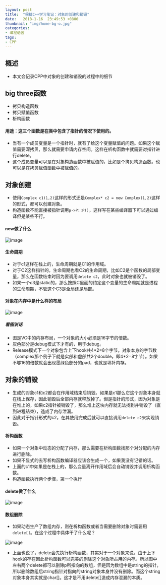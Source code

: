 ```yaml
---
layout: post
title:  "侯捷C++学习笔记：对象的创建和销毁"
date:   2018-1-16  23:49:53 +0800
thumbnail: "img/home-bg-o.jpg"
categories: 
- 编程语言
tags:
- CPP
---
```


## 概述
- 本文会记录CPP中对象的创建和销毁的过程中的细节

## big three函数
- 拷贝构造函数
- 拷贝赋值函数
- 析构函数

#### 用途：这三个函数是在类中包含了指针的情况下使用的。
- 当有一个成员变量是一个指针时，就有了给这个变量赋值的问题。如果这个赋值需要深拷贝，那么就需要申请内存空间。这样在析构函数中就需要对指针进行delete。
- 这个成员变量可以是在对象构造函数中被赋值的，比如是个拷贝构造函数。也可以是在拷贝赋值函数中被赋值的。

<!--more-->

## 对象创建

- 使用`Complex c1(1,2)`这样的形式还是`Complex* c2 = new Complex(1,2)`这样的形式，都可以创建对象。
- 构造函数不能直接被指针调用`p->P::P()`，这样写在某些编译器下可以通过编译但是某些不行。

#### new做了什么
![image](https://c1.staticflickr.com/5/4670/40329065372_ff712bf4f9_b.jpg)

#### 生命周期
- 对于c1这样在栈上的，生命周期就是C1的作用域。
- 对于C2这样指针的，生命周期也看C2的生命周期，比如C2是个函数的局部变量，那么在函数结束时因为要调用`delete c2`，此时对象也就被销毁了。
- 如果一个c3是static的，那么按照C里面的约定这个变量的生命周期就是进程的生命周期，不管这个C3是全局还是局部。

#### 对象在内存中是什么样的布局
![image](https://c1.staticflickr.com/5/4613/39477530815_26b8a6f5c4_b.jpg)

##### 看图说话
- 图是VC中的内存布局，一个对象的大小必须是16字节的倍数。
- 灰色部分是debug模式下才有的，用于debug。
- Release模式下一个对象包含上下hook共4\*2=8个字节，对象本身的字节数（complex那个例子下就是实部和虚部共2个double，即4*2=8字节）。如果不够16的倍数就会出现墨绿色部分的pad，也就是填补内存。

## 对象的销毁
- 生成的对象c1和c2都会在作用域结束后销毁。如果是c1那么它这个对象本身就在栈上保存，因此销毁后全部内存就释放掉了。但是指针的形式，因为对象是在堆上的，如果c2指针被销毁了，那么堆上这块内存就无法找到并销毁了（直到进程结束），造成了内存泄漏。
- 因此对于指针形式的c2，在其使用完成后就可以直接调用`delete c2`来实现销毁。

#### 析构函数
- 如果一个对象中动态的分配了内存，那么需要在析构函数找那个对分配的内存进行删除。
- 如果不显式的去写析构函数编译器应该会生成一个，如果我没有记错的话。
- 上面的c1中如果是在栈上的，那么变量离开作用域后会自动销毁并调用析构函数。
- 构造函数执行两个步骤，第一个执行

#### delete做了什么
![image](https://c1.staticflickr.com/5/4664/25502410297_0d908862e7_b.jpg)

#### 数组删除
- 如果动态生产了数组内存，则在析构函数或者当需要删除对象时需要用`delete[]`。在这个过程中具体干了什么呢？

![image](https://c1.staticflickr.com/5/4710/40329065432_911ca4b950_b.jpg)

- 上面也说了，delete会先执行析构函数，其实对于一个对象来说，由于上下hook的存在因此析构函数可以完美的删除这个对象所占用的内存。所以图中左右两个delete都可以删除p所指向的数组，但是因为数组中是string的指针， 所以删除数组后string指针对指向的string对象本身并没有删除。而这个string对象本身其实就是char[]。这才是不用delete[]造成内存泄漏的本质。
